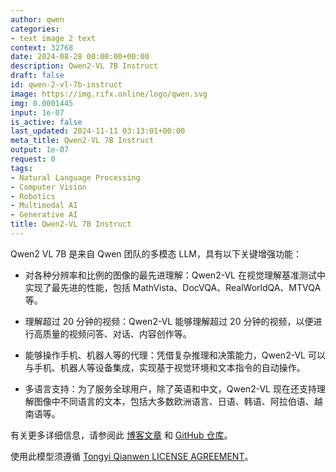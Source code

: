 ```yaml
---
author: qwen
categories:
- text image 2 text
context: 32768
date: 2024-08-28 00:00:00+00:00
description: Qwen2-VL 7B Instruct
draft: false
id: qwen-2-vl-7b-instruct
image: https://img.rifx.online/logo/qwen.svg
img: 0.0001445
input: 1e-07
is_active: false
last_updated: 2024-11-11 03:13:01+00:00
meta_title: Qwen2-VL 7B Instruct
output: 1e-07
request: 0
tags:
- Natural Language Processing
- Computer Vision
- Robotics
- Multimodal AI
- Generative AI
title: Qwen2-VL 7B Instruct
---
```







Qwen2 VL 7B 是来自 Qwen 团队的多模态 LLM，具有以下关键增强功能：

- 对各种分辨率和比例的图像的最先进理解：Qwen2-VL 在视觉理解基准测试中实现了最先进的性能，包括 MathVista、DocVQA、RealWorldQA、MTVQA 等。

- 理解超过 20 分钟的视频：Qwen2-VL 能够理解超过 20 分钟的视频，以便进行高质量的视频问答、对话、内容创作等。

- 能够操作手机、机器人等的代理：凭借复杂推理和决策能力，Qwen2-VL 可以与手机、机器人等设备集成，实现基于视觉环境和文本指令的自动操作。

- 多语言支持：为了服务全球用户，除了英语和中文，Qwen2-VL 现在还支持理解图像中不同语言的文本，包括大多数欧洲语言、日语、韩语、阿拉伯语、越南语等。

有关更多详细信息，请参阅此 [博客文章](https://qwenlm.github.io/blog/qwen2-vl/) 和 [GitHub 仓库](https://github.com/QwenLM/Qwen2-VL)。

使用此模型须遵循 [Tongyi Qianwen LICENSE AGREEMENT](https://huggingface.co/Qwen/Qwen1.5-110B-Chat/blob/main/LICENSE)。

